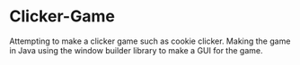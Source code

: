 # Clicker-Game
Attempting to make a clicker game such as cookie clicker.
Making the game in Java using the window builder library
to make a GUI for the game.
